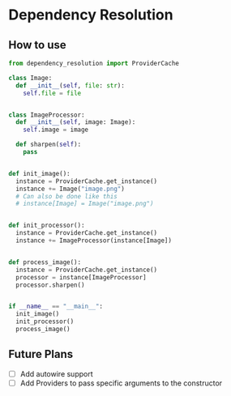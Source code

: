 # Dependency Resolution

## How to use

```python
from dependency_resolution import ProviderCache

class Image:
  def __init__(self, file: str):
    self.file = file


class ImageProcessor:
  def __init__(self, image: Image):
    self.image = image

  def sharpen(self):
    pass


def init_image():
  instance = ProviderCache.get_instance()
  instance += Image("image.png")
  # Can also be done like this
  # instance[Image] = Image("image.png")


def init_processor():
  instance = ProviderCache.get_instance()
  instance += ImageProcessor(instance[Image])


def process_image():
  instance = ProviderCache.get_instance()
  processor = instance[ImageProcessor]
  processor.sharpen()


if __name__ == "__main__":
  init_image()
  init_processor()
  process_image()
```

## Future Plans

- [ ] Add autowire support
- [ ] Add Providers to pass specific arguments to the constructor
